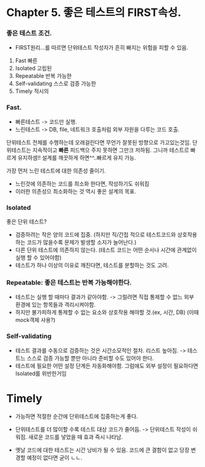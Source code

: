 # Chapter 5. 좋은 테스트의 FIRST속성. 

### 좋은 테스트 조건.
- FIRST원리...를 따르면 단위테스트 작성자가 흔히 빠지는 위험을 피할 수 있음.
1. Fast 빠른
2. Isolated 고립된
3. Repeatable 반복 가능한
4. Self-validating 스스로 검증 가능한
5. Timely 적시의


### Fast. 
- 빠른테스트 -> 코드만 실행.
- 느린테스트 -> DB, file, 네트워크 호출처럼 외부 자원을 다루는 코드 호출.

단위테스트 전체를 수행하는데 오래걸린다면 무언가 잘못된 방향으로 가고있는것임. 단위테스트는 지속적이고 **빠른** 피드백으 주지 못하면 그만크 저하됨.
그니까 테스트르 빠르게 유지하셈!! 설계를 깨끗하게 하면^^..빠르게 유지 가능.

가장 먼저 느린 테스트에 대한 의존성 줄이기.
- 느린것에 의존하는 코드를 최소화 한다면, 작성하기도 쉬워짐
- 이러한 의존성으 최소화하는 것 역시 좋은 설계의 목표.


### Isolated

좋은 단위 테스트? 
- 검증하려는 작은 양의 코드에 집중. (하지만 직/간접 적으로 테스트코드와 상호작용하는 코드가 많을수록 문제가 발생할 소지가 늘어난다.)
- 다른 단위 테스트에 의존하지 않는다. (테스트 코드는 어떤 순서나 시간에 관계없이 실행 할 수 있어야함)
- 테스트가 하나 이상의 이유로 깨진다면, 테스트를 분할하는 것도 고려.

### Repeatable: 좋은 테스트는 반복 가능해야한다.

- 테스트는 실행 할 때마다 결과가 같아야함. -> 그럴려면 직접 통제할 수 없느 외부 환경에 있는 항목들과 격리시켜야함. 
- 하지만 불가피하게 통제할 수 없는 요소와 상호작용 해야할 것.(ex, 시간, DB) (이때 mock객체 사용?) 


### Self-validating

- 테스트 결과를 수동으로 검증하는 것은 시간소모적인 절차. 리스트 높아짐. -> 테스트느 스스로 검증 가능할 뿐만 아니라 준비할 수도 있어야 한다. 
- 테스트에 필요한 어떤 설정 단계든 자동화해야함. 그럼에도 외부 설정이 필요하다면 Isolated를 위반한거임

# Timely

- 가능하면 적절한 순간에 단위테스트에 집중하는게 좋다.
- 단위테스트를 더 많이할 수록 테스트 대상 코드가 줄어듬. 
-> 단위테스트 작성이 쉬워짐. 새로운 코드를 넣었을 때 효과 즉시 나타남.

- 옛날 코드에 대한 테스트는 시간 낭비가 될 수 있음. 코드에 큰 결함이 없고 당장 변경할 예정이 없다면 굳이 ㄴㄴ.










